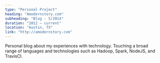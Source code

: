 ```yaml
---
type: "Personal Project"
heading: "Amodernstory.com"
subheading: "Blog - 5/2014"
duration: "2012 – current"
location: "Austin, TX"
link: "http://amodernstory.com"
---
```


Personal blog about my experiences with technology. Touching a broad range of languages and technologies such as Hadoop, Spark, NodeJS, and TravisCI.  